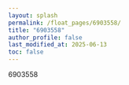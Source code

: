 ```yaml
---
layout: splash
permalink: /float_pages/6903558/
title: "6903558"
author_profile: false
last_modified_at: 2025-06-13
toc: false
---
```

 
6903558
